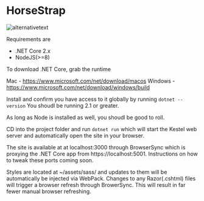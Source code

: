 # HorseStrap

![alternativetext](https://horsestrap.com/images/nily.svg)

Requirements are

- .NET Core 2.x
- NodeJS(>=8)

To download .NET Core, grab the runtime

Mac - https://www.microsoft.com/net/download/macos
Windows - https://www.microsoft.com/net/download/windows/build

Install and confirm you have access to it globally by running `dotnet --version`
You shoudl be running 2.1 or greater.

As long as Node is installed as well, you shoudl be good to roll.

CD into the project folder and run `dotnet run` which will start the Kestel web server and automatically open the site in your browser.

The site is available at at localhost:3000 through BrowserSync which is proxying the .NET Core app from https://localhost:5001. Instructions on how to tweak these ports coming soon.

Styles are located at ~/assets/sass/ and updates to them will be automatically be injected via WebPack. Changes to any Razor(.cshtml) files will trigger a browser refresh through BrowerSync. This will result in far fewer manual browser refreshing.